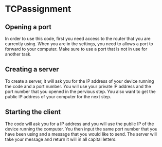 # TCPassignment

## Opening a port
In order to use this code, first you need access to the router that you are currently using. When you are in the settings, you need to allows a port to forward to your computer. Make sure to use a port that is not in use for another task.

## Creating a server
To create a server, it will ask you for the IP address of your device running the code and a port number. You will use your private IP address and the port number that you opened in the pervious step. You also want to get the public IP address of your computer for the next step.

## Starting the client
The code will ask you for a IP address and you will use the public IP of the device running the computer. You then input the same port number that you have been using and a message that you would like to send. The server will take your message and return it will in all capital letters. 

